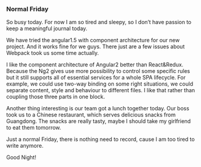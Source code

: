 ### Normal Friday
So busy today. For now I am so tired and sleepy, so I don’t have passion to keep a meaningful journal today.

We have tried the angular1.5 with component architecture for our new project. And it works fine for we guys. There just are a few issues about Webpack took us some time actually.

I like the component architecture of Angular2 better than React&Redux. Because the Ng2 gives use more possibility to control some specific rules but it still supports all of essential services for a whole SPA lifecycle. For example, we could use two-way binding on some right situations, we could separate content, style and behaviour to different files. I like that rather than coupling those three parts in one block.

Another thing interesting is our team got a lunch together today. Our boss took us to a Chinese restaurant, which serves delicious snacks from Guangdong. The snacks are really tasty, maybe I should take my girlfriend to eat them tomorrow.

Just a normal Friday, there is nothing need to record, cause I am too tired to write anymore.

Good Night!

